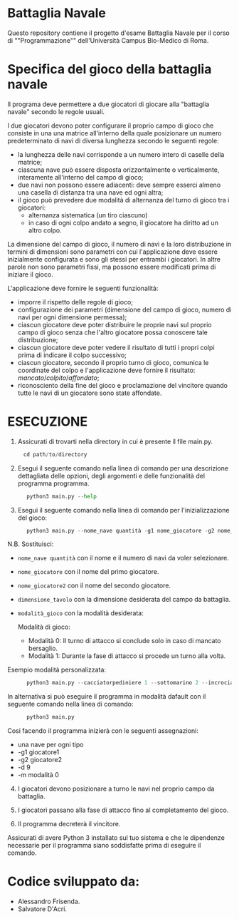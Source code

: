 # Battaglia Navale

Questo repository contiene il progetto d'esame Battaglia Navale per il corso di ""Programmazione"" dell'Università Campus Bio-Medico di Roma.


# Specifica del gioco della battaglia navale

Il programa deve permettere a due giocatori di 
giocare alla "battaglia navale" secondo le regole 
usuali.

I due giocatori devono poter configurare il proprio
campo di gioco che consiste in una una matrice all'interno della
quale posizionare un numero predeterminato di navi
di diversa lunghezza secondo le seguenti regole:
- la lunghezza delle navi corrisponde a un numero 
intero di caselle della matrice;
- ciascuna nave può essere disposta orizzontalmente
o verticalmente, interamente all'interno del campo di gioco;
- due navi non possono essere adiacenti: deve sempre esserci
almeno una casella di distanza tra una nave ed ogni altra;
- il gioco può prevedere due modalità di alternanza del turno
di gioco tra i giocatori:
  * alternanza sistematica (un tiro ciascuno)
  * in caso di ogni colpo andato a segno, il giocatore ha diritto ad un altro colpo.

La dimensione del campo di gioco, il 
numero di navi e la loro distribuzione 
in termini di dimensioni sono parametri con cui 
l'applicazione deve essere inizialmente configurata
e sono gli stessi per entrambi i giocatori.
In altre parole non sono parametri fissi, ma possono 
essere modificati prima di iniziare il gioco.

L'applicazione deve fornire le seguenti funzionalità:
- imporre il rispetto delle regole di gioco;
- configurazione dei parametri (dimensione del campo di gioco, 
numero di navi per ogni dimensione permessa);
- ciascun giocatore deve poter distribuire le proprie navi
sul proprio campo di gioco senza che l'altro giocatore 
possa conoscere tale distribuzione;
- ciascun giocatore deve poter vedere il risultato 
di tutti i propri colpi prima di indicare il colpo
successivo;
- ciascun giocatore, secondo il proprio turno di gioco, comunica le coordinate
del colpo e l'applicazione deve fornire il risultato: *mancato*/*colpito*/*affondato*;
- riconosciento della fine del gioco e proclamazione 
del vincitore quando tutte le navi di un giocatore sono 
state affondate.

# ESECUZIONE

1) Assicurati di trovarti nella directory in cui è presente il file main.py.

  ```python
       cd path/to/directory 
  ```
2) Esegui il seguente comando nella linea di comando per  una descrizione dettagliata delle opzioni, degli argomenti e delle funzionalità del programma programma.

  ```python
        python3 main.py --help
  ```

3) Esegui il seguente comando nella linea di comando per l'inizializzazione del gioco:

  ```python
        python3 main.py --nome_nave quantità -g1 nome_giocatore -g2 nome_giocatore2 -d dimensione_tavolo -m modalità_gioco
  ```

N.B. Sostituisci:
- `nome_nave quantità` con il nome e il numero di navi da voler selezionare.
- `nome_giocatore` con il nome del primo giocatore.
- `nome_giocatore2` con il nome del secondo giocatore.
- `dimensione_tavolo` con la dimensione desiderata del campo da battaglia.
- `modalità_gioco` con la modalità desiderata:

  Modalità di gioco:
  - Modalità 0: Il turno di attacco si conclude solo in caso di mancato bersaglio.
  - Modalità 1: Durante la fase di attacco si procede un turno alla volta.


Esempio modalità personalizzata:  

```python
      python3 main.py --cacciatorpediniere 1 --sottomarino 2 --incrociatore 1 --corazzata 1 --partaerei 1 -g1 Salvatore -g2 Alessandro -d 10 -m 0
 ```
 In alternativa si può eseguire il programma in modalità dafault con il seguente comando nella linea di comando:

  ```python
        python3 main.py 
   ```
Cosi facendo il programma inizierà con le seguenti assegnazioni:
- una nave per ogni tipo
- -g1 giocatore1
- -g2 giocatore2
- -d 9
- -m modalità 0


4) I giocatori devono posizionare a turno le navi nel proprio campo da battaglia.

5) I giocatori passano alla fase di attacco fino al completamento del gioco.

6) Il programma decreterà il vincitore.

Assicurati di avere Python 3 installato sul tuo sistema e che le dipendenze necessarie per il programma siano soddisfatte prima di eseguire il comando.

# Codice sviluppato da:

- Alessandro Frisenda.
- Salvatore D'Acri.


